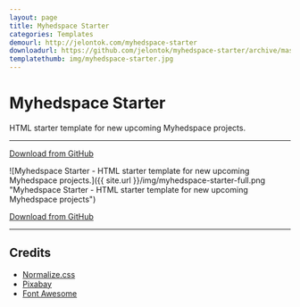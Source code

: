 ```yaml
---
layout: page
title: Myhedspace Starter
categories: Templates
demourl: http://jelontok.com/myhedspace-starter
downloadurl: https://github.com/jelontok/myhedspace-starter/archive/master.zip
templatethumb: img/myhedspace-starter.jpg
---
```


# Myhedspace Starter
HTML starter template for new upcoming Myhedspace projects.

---

<a href="https://github.com/jelontok/myhedspace-starter/archive/master.zip" class="download-btn" target="_blank"><i class="fab fa-github"></i> Download from GitHub</a>

![Myhedspace Starter - HTML starter template for new upcoming Myhedspace projects.]({{ site.url }}/img/myhedspace-starter-full.png "Myhedspace Starter - HTML starter template for new upcoming Myhedspace projects")

<a href="https://github.com/jelontok/myhedspace-starter/archive/master.zip" class="download-btn" target="_blank"><i class="fab fa-github"></i> Download from GitHub</a>

---

## Credits

* [Normalize.css](https://github.com/necolas/normalize.css)
* [Pixabay](https://pixabay.com/)
* [Font Awesome](https://fortawesome.github.io/Font-Awesome/icons/)
